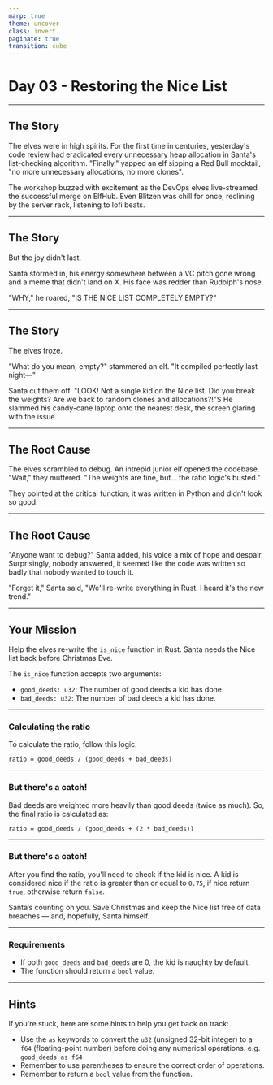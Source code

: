 ```yaml
---
marp: true
theme: uncover
class: invert
paginate: true
transition: cube
---
```


# Day 03 - Restoring the Nice List

---

## The Story

The elves were in high spirits. For the first time in centuries, yesterday's code review had eradicated every unnecessary heap allocation in Santa's list-checking algorithm. "Finally," yapped an elf sipping a Red Bull mocktail, "no more unnecessary allocations, no more clones".

The workshop buzzed with excitement as the DevOps elves live-streamed the successful merge on ElfHub. Even Blitzen was chill for once, reclining by the server rack, listening to lofi beats.

---

## The Story

But the joy didn't last.

Santa stormed in, his energy somewhere between a VC pitch gone wrong and a meme that didn't land on X. His face was redder than Rudolph's nose.

"WHY," he roared, "IS THE NICE LIST COMPLETELY EMPTY?"

---

## The Story

The elves froze.

"What do you mean, empty?" stammered an elf. "It compiled perfectly last night—"

Santa cut them off. "LOOK! Not a single kid on the Nice list. Did you break the weights? Are we back to random clones and allocations?!"S He slammed his candy-cane laptop onto the nearest desk, the screen glaring with the issue.

---

## The Root Cause

The elves scrambled to debug. An intrepid junior elf opened the codebase. "Wait," they muttered. "The weights are fine, but... the ratio logic's busted."

They pointed at the critical function, it was written in Python and didn't look so good.

---

## The Root Cause

"Anyone want to debug?" Santa added, his voice a mix of hope and despair. Surprisingly, nobody answered, it seemed like the code was written so badly that nobody wanted to touch it.

"Forget it," Santa said, "We'll re-write everything in Rust. I heard it's the new trend."

---

## Your Mission

Help the elves re-write the `is_nice` function in Rust. Santa needs the Nice list back before Christmas Eve.

The `is_nice` function accepts two arguments:

- `good_deeds: u32`: The number of good deeds a kid has done.
- `bad_deeds: u32`: The number of bad deeds a kid has done.

---

### Calculating the ratio

To calculate the ratio, follow this logic:

```
ratio = good_deeds / (good_deeds + bad_deeds)
```

---

### But there's a catch!

Bad deeds are weighted more heavily than good deeds (twice as much). So, the final ratio is calculated as:

```
ratio = good_deeds / (good_deeds + (2 * bad_deeds))
```

---

### But there's a catch!

After you find the ratio, you'll need to check if the kid is nice. A kid is considered nice if the ratio is greater than or equal to `0.75`, if nice return `true`, otherwise return `false`.

Santa’s counting on you. Save Christmas and keep the Nice list free of data breaches — and, hopefully, Santa himself.

---

### Requirements

- If both `good_deeds` and `bad_deeds` are 0, the kid is naughty by default.
- The function should return a `bool` value.

---

## Hints

If you're stuck, here are some hints to help you get back on track:

- Use the `as` keywords to convert the `u32` (unsigned 32-bit integer) to a `f64` (floating-point number) before doing any numerical operations. e.g. `good_deeds as f64`
- Remember to use parentheses to ensure the correct order of operations.
- Remember to return a `bool` value from the function.
